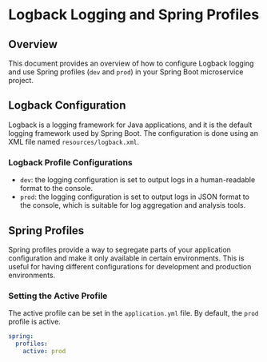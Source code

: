 # Logback Logging and Spring Profiles

## Overview

This document provides an overview of how to configure Logback logging and use Spring profiles (`dev` and `prod`) in your Spring Boot microservice project.

## Logback Configuration

Logback is a logging framework for Java applications, and it is the default logging framework used by Spring Boot. The configuration is done using an XML file named `resources/logback.xml`.

### Logback Profile Configurations
- `dev`: the logging configuration is set to output logs in a human-readable format to the console.
- `prod`: the logging configuration is set to output logs in JSON format to the console, which is suitable for log aggregation and analysis tools.

## Spring Profiles

Spring profiles provide a way to segregate parts of your application configuration and make it only available in certain environments. This is useful for having different configurations for development and production environments.

### Setting the Active Profile

The active profile can be set in the `application.yml` file. By default, the `prod` profile is active.

```yaml
spring:
  profiles:
    active: prod
```
